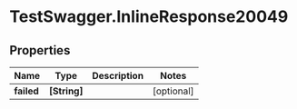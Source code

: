 # TestSwagger.InlineResponse20049

## Properties

Name | Type | Description | Notes
------------ | ------------- | ------------- | -------------
**failed** | **[String]** |  | [optional] 


